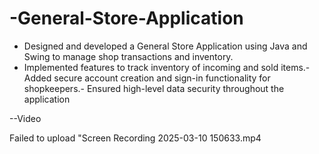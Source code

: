 # -General-Store-Application
- Designed and developed a General Store Application using Java and Swing to manage shop transactions  and inventory.
- Implemented features to track inventory of incoming and sold items.- Added secure account creation and sign-in functionality for shopkeepers.- Ensured high-level data security throughout the application


--Video
<!-- Failed to upload "Screen Recording 2025-03-10 150633.mp4" -->
 Failed to upload "Screen Recording 2025-03-10 150633.mp4
